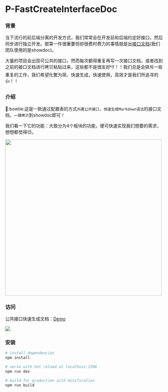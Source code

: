 # P-FastCreateInterfaceDoc

### 背景

当下流行的前后端分离的开发方式，我们常常会在开发前和后端约定好接口，然后同步进行独立开发。那第一件很重要但却很费时费力的事情就是出[接口文档](https://www.showdoc.cc/web/#/)(我们团队使用的是showdoc)。

大量的项目会出现可公共的接口，然而每次都得重复再写一次接口文档，或者找到之前的接口文档进行拷贝粘贴过来，这些都不是很友好:-1:！！我们总是会排斥一些重复的工作，我们希望化繁为简，快速生成，快速使用，高效才是我们所追寻的:+1:！！

### 介绍

:bowtie:这是一款通过配置表的方式`内置公共接口`，`快速生成Markdown语法`的接口文档，`一键拷贝`到showdoc即可！

我们看一下它的功能：大致分为4个板块的功能，便可快速实现我们想要的需求，想想都觉得😊。

<img src="https://luuck.github.io/P-FastCreateInterfaceDoc/doc/pic/intro.png" width="500px">

### 访问

公共接口快速生成文档：[Demo](https://luuck.github.io/P-FastCreateInterfaceDoc/dist/view/index.html#/)

![](https://luuck.github.io/P-FastCreateInterfaceDoc/doc/pic/use.gif)

### 安装

``` bash
# install dependencies
npm install

# serve with hot reload at localhost:1506
npm run dev

# build for production with minification
npm run build
```
